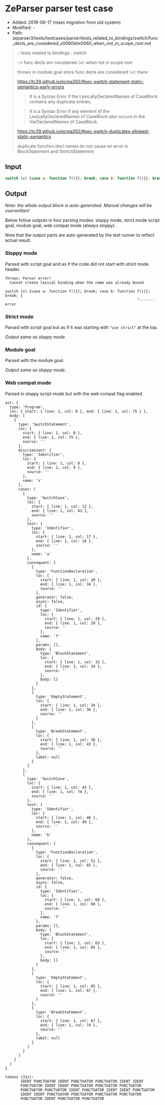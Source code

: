 # ZeParser parser test case

- Added: 2019-06-17 (mass migration from old system)
- Modified: -
- Path: zeparser3/tests/testcases/parser/tests_related_to_bindings/switch/func_decls_are_considered_x0060letx0060_when_not_in_scope_root.md

> :: tests related to bindings : switch
>
> ::> func decls are considered `let` when not in scope root
>
> throws in module goal since func decls are considered `let` there
> 
> https://tc39.github.io/ecma262/#sec-switch-statement-static-semantics-early-errors
> 
> > It is a Syntax Error if the LexicallyDeclaredNames of CaseBlock contains any duplicate entries.
> 
> > It is a Syntax Error if any element of the LexicallyDeclaredNames of CaseBlock also occurs in the VarDeclaredNames of CaseBlock.
> 
> https://tc39.github.io/ecma262/#sec-switch-duplicates-allowed-static-semantics
> 
> duplicate function decl names do not cause an error in BlockStatement and SwitchStatement

## Input

`````js
switch (x) {case a: function f(){}; break; case b: function f(){}; break; }
`````

## Output

_Note: the whole output block is auto-generated. Manual changes will be overwritten!_

Below follow outputs in four parsing modes: sloppy mode, strict mode script goal, module goal, web compat mode (always sloppy).

Note that the output parts are auto-generated by the test runner to reflect actual result.

### Sloppy mode

Parsed with script goal and as if the code did not start with strict mode header.

`````
throws: Parser error!
  Cannot create lexical binding when the name was already bound

switch (x) {case a: function f(){}; break; case b: function f(){}; break; }
                                                            ^------- error
`````

### Strict mode

Parsed with script goal but as if it was starting with `"use strict"` at the top.

_Output same as sloppy mode._

### Module goal

Parsed with the module goal.

_Output same as sloppy mode._

### Web compat mode

Parsed in sloppy script mode but with the web compat flag enabled.

`````
ast: {
  type: 'Program',
  loc: { start: { line: 1, col: 0 }, end: { line: 1, col: 75 } },
  body: [
    {
      type: 'SwitchStatement',
      loc: {
        start: { line: 1, col: 0 },
        end: { line: 1, col: 75 },
        source: ''
      },
      discriminant: {
        type: 'Identifier',
        loc: {
          start: { line: 1, col: 8 },
          end: { line: 1, col: 9 },
          source: ''
        },
        name: 'x'
      },
      cases: [
        {
          type: 'SwitchCase',
          loc: {
            start: { line: 1, col: 12 },
            end: { line: 1, col: 43 },
            source: ''
          },
          test: {
            type: 'Identifier',
            loc: {
              start: { line: 1, col: 17 },
              end: { line: 1, col: 18 },
              source: ''
            },
            name: 'a'
          },
          consequent: [
            {
              type: 'FunctionDeclaration',
              loc: {
                start: { line: 1, col: 20 },
                end: { line: 1, col: 34 },
                source: ''
              },
              generator: false,
              async: false,
              id: {
                type: 'Identifier',
                loc: {
                  start: { line: 1, col: 29 },
                  end: { line: 1, col: 29 },
                  source: ''
                },
                name: 'f'
              },
              params: [],
              body: {
                type: 'BlockStatement',
                loc: {
                  start: { line: 1, col: 32 },
                  end: { line: 1, col: 34 },
                  source: ''
                },
                body: []
              }
            },
            {
              type: 'EmptyStatement',
              loc: {
                start: { line: 1, col: 34 },
                end: { line: 1, col: 36 },
                source: ''
              }
            },
            {
              type: 'BreakStatement',
              loc: {
                start: { line: 1, col: 36 },
                end: { line: 1, col: 43 },
                source: ''
              },
              label: null
            }
          ]
        },
        {
          type: 'SwitchCase',
          loc: {
            start: { line: 1, col: 43 },
            end: { line: 1, col: 74 },
            source: ''
          },
          test: {
            type: 'Identifier',
            loc: {
              start: { line: 1, col: 48 },
              end: { line: 1, col: 49 },
              source: ''
            },
            name: 'b'
          },
          consequent: [
            {
              type: 'FunctionDeclaration',
              loc: {
                start: { line: 1, col: 51 },
                end: { line: 1, col: 65 },
                source: ''
              },
              generator: false,
              async: false,
              id: {
                type: 'Identifier',
                loc: {
                  start: { line: 1, col: 60 },
                  end: { line: 1, col: 60 },
                  source: ''
                },
                name: 'f'
              },
              params: [],
              body: {
                type: 'BlockStatement',
                loc: {
                  start: { line: 1, col: 63 },
                  end: { line: 1, col: 65 },
                  source: ''
                },
                body: []
              }
            },
            {
              type: 'EmptyStatement',
              loc: {
                start: { line: 1, col: 65 },
                end: { line: 1, col: 67 },
                source: ''
              }
            },
            {
              type: 'BreakStatement',
              loc: {
                start: { line: 1, col: 67 },
                end: { line: 1, col: 74 },
                source: ''
              },
              label: null
            }
          ]
        }
      ]
    }
  ]
}

tokens (31x):
       IDENT PUNCTUATOR IDENT PUNCTUATOR PUNCTUATOR IDENT IDENT
       PUNCTUATOR IDENT IDENT PUNCTUATOR PUNCTUATOR PUNCTUATOR
       PUNCTUATOR PUNCTUATOR IDENT PUNCTUATOR IDENT IDENT PUNCTUATOR
       IDENT IDENT PUNCTUATOR PUNCTUATOR PUNCTUATOR PUNCTUATOR
       PUNCTUATOR IDENT PUNCTUATOR PUNCTUATOR
`````

